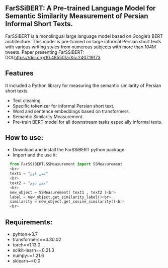 
## FarSSiBERT: A Pre-trained Language Model for Semantic Similarity Measurement of Persian Informal Short Texts.


FarSSiBERT is a monolingual large language model based on Google’s BERT architecture. This model is pre-trained on large informal Persian short texts with various writing styles from numerous subjects with more than 104M tweets.
Paper presenting FarSSiBERT: DOI:https://doi.org/10.48550/arXiv.2407.19173

## Features
It included a Python library for measuring the semantic similarity of Persian short texts.
+ Text cleaning.
+ Specific tokenizer for informal Persian short text.
+ Word and sentence embeddings based on transformers.
+ Semantic Similarity Measurement.
+ Pre-train BERT model for all downstream tasks especially informal texts.

## How to use:
+ Download and install the FarSSiBERT python package.
+ Import and the use it:

```python
  from FarSSiBERT.SSMeasurement import SSMeasurement
  <br>
  text1 = "متن اول"
  <br>
  text2 = "متن دوم"
  <br>
  new_object = SSMeasurement( text1 , text2 )<br>
  label = new_object.get_similarity_label()<br>
  similarity = new_object.get_cosine_similarity()<br>
  <br>
```

## Requirements:<br>
  + pyhton=>3.7<br>
  + transformers==4.30.02<br>
  + torch==1.13.0<br>
  + scikit-learn==0.21.3<br>
  + numpy~=1.21.6<br>
  + sklearn~=0.0<br>
